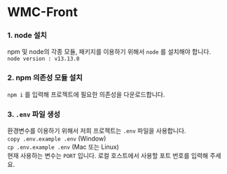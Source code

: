 # WMC-Front

### 1. node 설치
npm 및 node의 각종 모듈, 패키지를 이용하기 위해서 `node` 를 설치해야 합니다.   
`node version : v13.13.0` 

### 2. npm 의존성 모듈 설치
`npm i` 를 입력해 프로젝트에 필요한 의존성을 다운로드합니다.

### 3. `.env` 파일 생성
환경변수를 이용하기 위해서 저희 프로젝트는 `.env` 파일을 사용합니다.   
`copy .env.example .env` (Window)   
`cp .env.example .env` (Mac 또는 Linux)   
현재 사용하는 변수는 `PORT` 입니다. 로컬 호스트에서 사용할 포트 번호를 입력해 주세요.